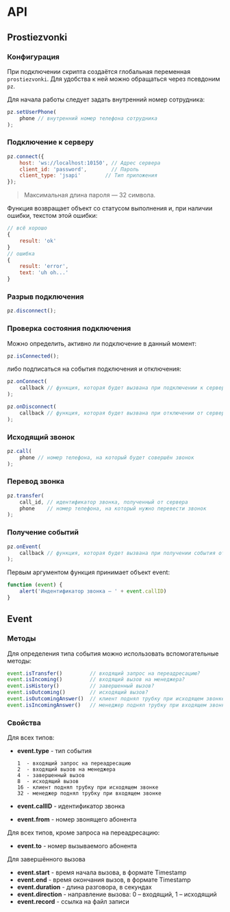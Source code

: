 API
===

Prostiezvonki
-------------

### Конфигурация

При подключении скрипта создаётся глобальная переменная `prostiezvonki`. Для удобства к ней можно обращаться через псевдоним `pz`.

Для начала работы следует задать внутренний номер сотрудника:

```js
pz.setUserPhone(
    phone // внутренний номер телефона сотрудника
);
```

### Подключение к серверу

```js
pz.connect({
    host: 'ws://localhost:10150', // Адрес сервера
    client_id: 'password',        // Пароль
    client_type: 'jsapi'        // Тип приложения
});
```

> Максимальная длина пароля — 32 символа.

Функция возвращает объект со статусом выполнения и, при наличии ошибки, текстом этой ошибки:

```js
// всё хорошо
{
    result: 'ok'
}
// ошибка
{
    result: 'error',
    text: 'uh oh...'
}
```

### Разрыв подключения

```js
pz.disconnect();
```

### Проверка состояния подключения

Можно определить, активно ли подключение в данный момент:

```js
pz.isConnected();
```

либо подписаться на события подключения и отключения:

```js
pz.onConnect(
    callback // функция, которая будет вызвана при подключении к серверу
);

pz.onDisconnect(
    callback // функция, которая будет вызвана при отключении от сервера
);
```

### Исходящий звонок

```js
pz.call(
    phone // номер телефона, на который будет совершён звонок
);
```

### Перевод звонка

```js
pz.transfer(
    call_id, // идентификатор звонка, полученный от сервера
    phone    // номер телефона, на который нужно перевести звонок
);
```

### Получение событий

```js
pz.onEvent(
    callback // функция, которая будет вызвана при получении события от сервера
);
```

Первым аргументом функция принимает объект event:

```js
function (event) {
	alert('Индентификатор звонка — ' + event.callID)
}
```

Event
-----

### Методы

Для определения типа события можно использовать вспомогательные методы:

```js
event.isTransfer()         // входящий запрос на переадресацию?
event.isIncoming()         // входящий вызов на менеджера?
event.isHistory()          // завершенный вызов?
event.isOutcoming()        // исходящий вызов?
event.isOutcomingAnswer()  // клиент поднял трубку при исходящем звонке?
event.isIncomingAnswer()   // менеджер поднял трубку при входящем звонке?
```

### Свойства

Для всех типов:

* **event.type** - тип события

	```
	1  - входящий запрос на переадресацию
	2  - входящий вызов на менеджера
    4  - завершенный вызов
    8  - исходящий вызов
    16 - клиент поднял трубку при исходящем звонке
	32 - менеджер поднял трубку при входящем звонке
	```

* **event.callID** - идентификатор звонка
* **event.from** - номер звонящего абонента

Для всех типов, кроме запроса на переадресацию:

* **event.to** - номер вызываемого абонента

Для завершённого вызова

* **event.start** - время начала вызова, в формате Timestamp
* **event.end** - время окончания вызов, в формате Timestamp
* **event.duration** - длина разговора, в секундах
* **event.direction** - направление вызова: 0 – входящий, 1 – исходящий
* **event.record** - ссылка на файл записи
